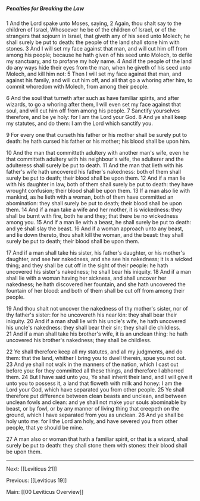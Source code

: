 ##### Penalties for Breaking the Law

1 And the Lord spake unto Moses, saying, 2 Again, thou shalt say to the children of Israel, Whosoever he be of the children of Israel, or of the strangers that sojourn in Israel, that giveth any of his seed unto Molech; he shall surely be put to death: the people of the land shall stone him with stones. 3 And I will set my face against that man, and will cut him off from among his people; because he hath given of his seed unto Molech, to defile my sanctuary, and to profane my holy name. 4 And if the people of the land do any ways hide their eyes from the man, when he giveth of his seed unto Molech, and kill him not: 5 Then I will set my face against that man, and against his family, and will cut him off, and all that go a whoring after him, to commit whoredom with Molech, from among their people.

6 And the soul that turneth after such as have familiar spirits, and after wizards, to go a whoring after them, I will even set my face against that soul, and will cut him off from among his people. 7 Sanctify yourselves therefore, and be ye holy: for I am the Lord your God. 8 And ye shall keep my statutes, and do them: I am the Lord which sanctify you.

9 For every one that curseth his father or his mother shall be surely put to death: he hath cursed his father or his mother; his blood shall be upon him.

10 And the man that committeth adultery with another man's wife, even he that committeth adultery with his neighbour's wife, the adulterer and the adulteress shall surely be put to death. 11 And the man that lieth with his father's wife hath uncovered his father's nakedness: both of them shall surely be put to death; their blood shall be upon them. 12 And if a man lie with his daughter in law, both of them shall surely be put to death: they have wrought confusion; their blood shall be upon them. 13 If a man also lie with mankind, as he lieth with a woman, both of them have committed an abomination: they shall surely be put to death; their blood shall be upon them. 14 And if a man take a wife and her mother, it is wickedness: they shall be burnt with fire, both he and they; that there be no wickedness among you. 15 And if a man lie with a beast, he shall surely be put to death: and ye shall slay the beast. 16 And if a woman approach unto any beast, and lie down thereto, thou shalt kill the woman, and the beast: they shall surely be put to death; their blood shall be upon them.

17 And if a man shall take his sister, his father's daughter, or his mother's daughter, and see her nakedness, and she see his nakedness; it is a wicked thing; and they shall be cut off in the sight of their people: he hath uncovered his sister's nakedness; he shall bear his iniquity. 18 And if a man shall lie with a woman having her sickness, and shall uncover her nakedness; he hath discovered her fountain, and she hath uncovered the fountain of her blood: and both of them shall be cut off from among their people.

19 And thou shalt not uncover the nakedness of thy mother's sister, nor of thy father's sister: for he uncovereth his near kin: they shall bear their iniquity. 20 And if a man shall lie with his uncle's wife, he hath uncovered his uncle's nakedness: they shall bear their sin; they shall die childless. 21 And if a man shall take his brother's wife, it is an unclean thing: he hath uncovered his brother's nakedness; they shall be childless.

22 Ye shall therefore keep all my statutes, and all my judgments, and do them: that the land, whither I bring you to dwell therein, spue you not out. 23 And ye shall not walk in the manners of the nation, which I cast out before you: for they committed all these things, and therefore I abhorred them. 24 But I have said unto you, Ye shall inherit their land, and I will give it unto you to possess it, a land that floweth with milk and honey: I am the Lord your God, which have separated you from other people. 25 Ye shall therefore put difference between clean beasts and unclean, and between unclean fowls and clean: and ye shall not make your souls abominable by beast, or by fowl, or by any manner of living thing that creepeth on the ground, which I have separated from you as unclean. 26 And ye shall be holy unto me: for I the Lord am holy, and have severed you from other people, that ye should be mine.

27 A man also or woman that hath a familiar spirit, or that is a wizard, shall surely be put to death: they shall stone them with stones: their blood shall be upon them.

---
Next: [[Leviticus 21]]

Previous: [[Leviticus 19]]

Main: [[00 Leviticus Overview]]